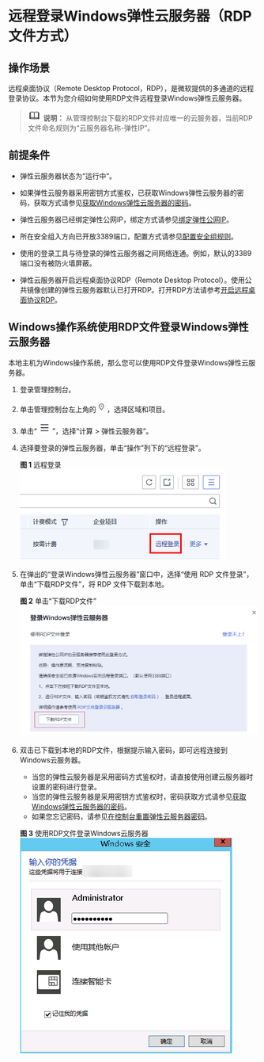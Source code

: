 # 远程登录Windows弹性云服务器（RDP文件方式）<a name="ZH-CN_TOPIC_0140323160"></a>

## 操作场景<a name="section119451029135512"></a>

远程桌面协议（Remote Desktop Protocol，RDP），是微软提供的多通道的远程登录协议。本节为您介绍如何使用RDP文件远程登录Windows弹性云服务器。

>![](public_sys-resources/icon-note.gif) **说明：** 
>从管理控制台下载的RDP文件对应唯一的云服务器，当前RDP文件命名规则为“云服务器名称-弹性IP”。

## 前提条件<a name="section1295252515259"></a>

-   弹性云服务器状态为“运行中”。
-   如果弹性云服务器采用密钥方式鉴权，已获取Windows弹性云服务器的密码，获取方式请参见[获取Windows弹性云服务器的密码](获取Windows弹性云服务器的密码.md)。
-   弹性云服务器已经绑定弹性公网IP，绑定方式请参见[绑定弹性公网IP](绑定弹性公网IP.md)。

-   所在安全组入方向已开放3389端口，配置方式请参见[配置安全组规则](配置安全组规则.md)。
-   使用的登录工具与待登录的弹性云服务器之间网络连通。例如，默认的3389端口没有被防火墙屏蔽。
-   弹性云服务器开启远程桌面协议RDP（Remote Desktop Protocol）。使用公共镜像创建的弹性云服务器默认已打开RDP。打开RDP方法请参考[开启远程桌面协议RDP](远程登录Windows弹性云服务器（MSTSC方式）.md#section65216898112059)。

## Windows操作系统使用RDP文件登录Windows弹性云服务器<a name="section1011913410314"></a>

本地主机为Windows操作系统，那么您可以使用RDP文件登录Windows弹性云服务器。

1.  登录管理控制台。
2.  单击管理控制台左上角的![](figures/icon-region-2.png)，选择区域和项目。
3.  单击“![](figures/service-list.jpg)”，选择“计算 \> 弹性云服务器”。
4.  选择要登录的弹性云服务器，单击“操作”列下的“远程登录”。

    **图 1**  远程登录<a name="zh-cn_topic_0229981455_fig02125113112"></a>  
    ![](figures/远程登录-3.png "远程登录-3")

5.  在弹出的“登录Windows弹性云服务器”窗口中，选择“使用 RDP 文件登录”，单击“下载RDP文件”，将 RDP 文件下载到本地。

    **图 2**  单击“下载RDP文件”<a name="fig53609374495"></a>  
    ![](figures/单击-下载RDP文件.png "单击-下载RDP文件")

6.  双击已下载到本地的RDP文件，根据提示输入密码，即可远程连接到Windows云服务器。

    -   当您的弹性云服务器是采用密码方式鉴权时，请直接使用创建云服务器时设置的密码进行登录。
    -   当您的弹性云服务器是采用密钥方式鉴权时，密码获取方式请参见[获取Windows弹性云服务器的密码](获取Windows弹性云服务器的密码.md)。
    -   如果您忘记密码，请参见[在控制台重置弹性云服务器密码](在控制台重置弹性云服务器密码.md)。

    **图 3**  使用RDP文件登录Windows云服务器<a name="fig1069114552915"></a>  
    ![](figures/使用RDP文件登录Windows云服务器.png "使用RDP文件登录Windows云服务器")


